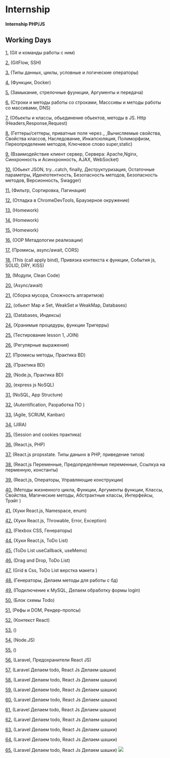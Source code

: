 # Internship 
#### Internship PHP/JS

## Working Days 
[1.](https://github.com/Freemanvavilon2020/Intersnhip/blob/master/1_day/first_day.md) (Git и команды работы с ним)

[2.](https://github.com/Freemanvavilon2020/Intersnhip/blob/master/2_day/second_day.md) (GitFlow, SSH)

[3.](https://github.com/Freemanvavilon2020/Intersnhip/blob/master/3_day/third_day.md) (Типы данных, циклы, условные и логические операторы)

[4.](https://github.com/Freemanvavilon2020/Intersnhip/blob/master/4_day/fourth_day.md) (Функции, Docker)

[5.](https://github.com/Freemanvavilon2020/Intersnhip/blob/master/5_day/5_day.md) (Замыкание, стрелочные фуункции, Аргументы и передача)

[6.](https://github.com/Freemanvavilon2020/Intersnhip/blob/master/6_day/6_day.md) (Строки и методы работы со строками, Масссивы и методы работы со массивами, DNS)

[7.](https://github.com/Freemanvavilon2020/Intersnhip/blob/master/7_day/7_day.md) (Обьекты и классы, обьединение обьектов, методы в JS. Http (Headers,Response,Request)

[8.](https://github.com/Freemanvavilon2020/Intersnhip/blob/master/8_day/8_day.md) (Геттеры/сеттеры, приватные поля через _ ,Вычисляемые свойства, Свойства классов, Наследование, Инкапсюляция, Полиморфизм, Переопределение методов, Ключевое слово super,static) 

[9.](https://github.com/Freemanvavilon2020/Intersnhip/blob/master/9_day/9_day.md) (Взаимодействие клиент сервер, Сервера: Apache,Nginx, Синхронность и Асинхронность, AJAX, WebSocket)

[10.](https://github.com/Freemanvavilon2020/Intersnhip/blob/master/10_day/10_day.md) (Обьект JSON, try…catch, finally, Деструктуризация, Остаточные параметры, Иденпотентность, Безопасность методов, Безопасность методов, Версионность, Swagger)

[11.](https://github.com/amikhailau-sc/Intership/blob/main/11_day/11_day.md) (Фильтр, Cортировка, Пагинация)

[12.](https://github.com/amikhailau-sc/Intership/blob/main/12_day/12_day.md) (Отладка в ChromeDevTools, Браузерное окружение)

[13.](https://github.com/amikhailau-sc/Intership/blob/main/13_day/13_day.md) (Homework)

[14.](https://github.com/amikhailau-sc/Intership/blob/main/14_day/14_day.md) (Homework)

[15.](https://github.com/amikhailau-sc/Intership/blob/main/15_day/15_day.md) (Homework)

[16.](https://github.com/amikhailau-sc/Intership/blob/main/16_day/16_day.md) (OOP Метадологии реализации)

[17.](https://github.com/amikhailau-sc/Intership/blob/main/17_day/17_day.md) (Промисы, async/await, CORS)

[18.](https://github.com/amikhailau-sc/Intership/blob/main/18_day/18_day.md) (This (call apply bind), Привязка контекста к функции, События js, SOLID, DRY, KISS)

[19.](https://github.com/amikhailau-sc/Intership/blob/main/19_day/19_day.md) (Модули, Clean Code)

[20.](https://github.com/amikhailau-sc/Intership/blob/main/20_day/20_day.md) (Async/await)

[21.](https://github.com/amikhailau-sc/Intership/blob/main/21_day/21_day.md) (Сборка мусора, Сложность алгаритмов)

[22.](https://github.com/amikhailau-sc/Intership/blob/main/22_day/22_day.md) (обьект Map и Set, WeakSet и WeakMap, Databases)

[23.](https://github.com/amikhailau-sc/Intership/blob/main/23_day/23_day.md) (Databases, Индексы)

[24.](https://github.com/amikhailau-sc/Intership/blob/main/24_day/24_day.md) (Хранимые процедуры, функции Тригерры)

[25.](https://github.com/amikhailau-sc/Intership/blob/main/25_day/25_day.md) (Тестирование lesson 1, JOIN)

[26.](https://github.com/amikhailau-sc/Intership/blob/main/26_day/26_day.md) (Регулярные выражения)

[27.](https://github.com/amikhailau-sc/Intership/blob/main/27_day/27_day.md) (Промисы методы, Практика BD)

[28.](https://github.com/amikhailau-sc/Intership/blob/main/28_day/28_day.md) (Практика BD)

[29.](https://github.com/amikhailau-sc/Intership/blob/main/29_day/29_day.md) (Node.js, Практика BD)

[30.](https://github.com/amikhailau-sc/Intership/blob/main/30_day/30_day.md) (express js NoSQL)

[31.](https://github.com/amikhailau-sc/Intership/blob/main/31_day/31_day.md) (NoSQL, App Structure)

[32.](https://github.com/amikhailau-sc/Intership/blob/main/32_day/32_day.md) (Autentification, Разработка ПО )

[33.](https://github.com/amikhailau-sc/Intership/blob/main/33_day/33_day.md) (Agile, SCRUM, Kanban)

[34.](https://github.com/amikhailau-sc/Intership/blob/main/34_day/34_day.md) (JIRA)

[35.](https://github.com/amikhailau-sc/Intership/blob/main/35_day/35_day.md) (Session and cookies практика)

[36.](https://github.com/amikhailau-sc/Intership/blob/main/36_day/36_day.md) (React.js, PHP)

[37.](https://github.com/amikhailau-sc/Intership/blob/main/37_day/37_day.md) (React.js propsstate. Типы данынх в PHP, приведение типов)

[38.](https://github.com/amikhailau-sc/Intership/blob/main/38_day/38_day.md) (React.js Переменные, Предопределённые переменные, Ссылкуа на перменную, константы)

[39.](https://github.com/amikhailau-sc/Intership/blob/main/39_day/39_day.md) (React.js, Операторы, Управляющие конструкции)

[40.](https://github.com/amikhailau-sc/Intership/blob/main/40_day/40_day.md) (Методы жизненного цикла, Функции, Аргументы функции, Классы, Свойства, Магические методы, Абстрактные классы, Интерфейсы, Трэйт )

[41.](https://github.com/amikhailau-sc/Intership/blob/main/41_day/41_day.md) (Хуки React.js, Namespace, enum)

[42.](https://github.com/amikhailau-sc/Intership/blob/main/42_day/42_day.md) (Хуки React.js, Throwable, Error, Exception)

[43.](https://github.com/amikhailau-sc/Intership/blob/main/43_day/43_day.md) (Flexbox CSS, Генераторы)

[44.](https://github.com/amikhailau-sc/Intership/blob/main/44_day/44_day.md) (Хуки React.js, ToDo List)

[45.](https://github.com/amikhailau-sc/Intership/blob/main/45_day/45_day.md) (ToDo List useCallback,
useMemo)

[46.](https://github.com/amikhailau-sc/Intership/blob/main/46_day/46_day.md) (Drag and Drop, ToDo List)

[47.](https://github.com/amikhailau-sc/Intership/blob/main/47_day/47_day.md) (Grid в Css, ToDo List верстка макета )

[48.](https://github.com/amikhailau-sc/Intership/blob/main/48_day/48_day.md) (Генераторы, Делаем методы для работы с бд)

[49.](https://github.com/amikhailau-sc/Intership/blob/main/49_day/49_day.md) (Подключение к MySQL, Делаем обработку формы login)

[50.](https://github.com/amikhailau-sc/Intership/blob/main/50_day/50_day.md) (Блок схемы Todo)

[51.](https://github.com/amikhailau-sc/Intership/blob/main/51_day/51_day.md) (Рефы и DOM, Рендер-пропсы)

[52.](https://github.com/amikhailau-sc/Intership/blob/main/52_day/52_day.md) (Контекст React)

[53.](https://github.com/amikhailau-sc/Intership/blob/main/53_day/53_day.md) ()

[54.](https://github.com/amikhailau-sc/Intership/blob/main/54_day/54_day.md) (Node.JS)

[55.](https://github.com/amikhailau-sc/Intership/blob/main/55_day/55_day.md) ()

[56.](https://github.com/amikhailau-sc/Intership/blob/main/56_day/56_day.md) (Laravel, Предохранители React JS)

[57.](https://github.com/amikhailau-sc/Intership/blob/main/57_day/57_day.md) (Laravel Делаем todo, React Js Делаем шашки)


[58.](https://github.com/amikhailau-sc/Intership/blob/main/58_day/58_day.md) (Laravel Делаем todo, React Js Делаем шашки)

[59.](https://github.com/amikhailau-sc/Intership/blob/main/59_day/59_day.md) (Laravel Делаем todo, React Js Делаем шашки)


[60.](https://github.com/amikhailau-sc/Intership/blob/main/60_day/60_day.md) (Laravel Делаем todo, React Js Делаем шашки)


[61.](https://github.com/amikhailau-sc/Intership/blob/main/61_day/61_day.md) (Laravel Делаем todo, React Js Делаем шашки)

[62.](https://github.com/amikhailau-sc/Intership/blob/main/62_day/62_day.md) (Laravel Делаем todo, React Js Делаем шашки)

[63.](https://github.com/amikhailau-sc/Intership/blob/main/63_day/63_day.md) (Laravel Делаем todo, React Js Делаем шашки)

[64.](https://github.com/amikhailau-sc/Intership/blob/main/64_day/64_day.md) (Laravel Делаем todo, React Js Делаем шашки)

[65.](https://github.com/amikhailau-sc/Intership/blob/main/65_day/65_day.md) (Laravel Делаем todo, React Js Делаем шашки)
![](https://cs.pikabu.ru/post_img/big/2013/03/22/6/1363940798_1120327664.jpg)


